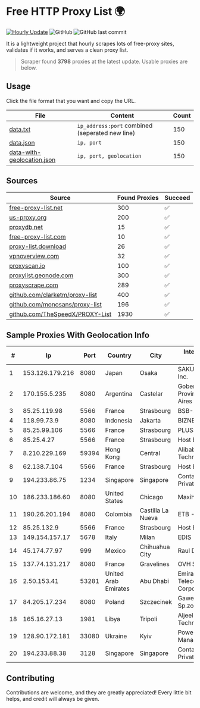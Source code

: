 
# Free HTTP Proxy List 🌍

[![Hourly Update](https://github.com/mertguvencli/http-proxy-list/actions/workflows/main.yml/badge.svg?branch=main)](https://github.com/mertguvencli/http-proxy-list/actions/workflows/main.yml)
![GitHub](https://img.shields.io/github/license/mertguvencli/http-proxy-list)
![GitHub last commit](https://img.shields.io/github/last-commit/mertguvencli/http-proxy-list)

It is a lightweight project that hourly scrapes lots of free-proxy sites, validates if it works, and serves a clean proxy list.


> Scraper found **3798** proxies at the latest update. Usable proxies are below.

## Usage

Click the file format that you want and copy the URL.


|File|Content|Count|
|----|-------|-----|
|[data.txt](https://raw.githubusercontent.com/mertguvencli/http-proxy-list/main/proxy-list/data.txt)|`ip_address:port` combined (seperated new line)|150|
|[data.json](https://raw.githubusercontent.com/mertguvencli/http-proxy-list/main/proxy-list/data.json)|`ip, port`|150|
|[data-with-geolocation.json](https://raw.githubusercontent.com/mertguvencli/http-proxy-list/main/proxy-list/data-with-geolocation.json)|`ip, port, geolocation`|150|

## Sources

|Source|Found Proxies|Succeed|
|------|-------------|-------|
|[free-proxy-list.net](https://free-proxy-list.net)|300|✅|
|[us-proxy.org](https://www.us-proxy.org)|200|✅|
|[proxydb.net](http://proxydb.net)|15|✅|
|[free-proxy-list.com](https://free-proxy-list.com/?page=&port=&type%5B%5D=http&type%5B%5D=https&up_time=0&search=Search)|10|✅|
|[proxy-list.download](https://www.proxy-list.download/HTTP)|26|✅|
|[vpnoverview.com](https://vpnoverview.com/privacy/anonymous-browsing/free-proxy-servers)|32|✅|
|[proxyscan.io](https://www.proxyscan.io)|100|✅|
|[proxylist.geonode.com](https://proxylist.geonode.com/api/proxy-list?limit=300&page=1&sort_by=lastChecked&sort_type=desc&protocols=http,https)|300|✅|
|[proxyscrape.com](https://api.proxyscrape.com/v2/?request=displayproxies&protocol=http&timeout=10000&country=all&ssl=all&anonymity=all)|289|✅|
|[github.com/clarketm/proxy-list](https://raw.githubusercontent.com/clarketm/proxy-list/master/proxy-list-raw.txt)|400|✅|
|[github.com/monosans/proxy-list](https://raw.githubusercontent.com/monosans/proxy-list/main/proxies/http.txt)|196|✅|
|[github.com/TheSpeedX/PROXY-List](https://raw.githubusercontent.com/TheSpeedX/PROXY-List/master/http.txt)|1930|✅|


## Sample Proxies With Geolocation Info

|#|Ip|Port|Country|City|Internet Service Provider|
|-|--|----|-------|----|-------------------------|
|1|153.126.179.216|8080|Japan|Osaka|SAKURA Internet Inc.|
|2|170.155.5.235|8080|Argentina|Castelar|Gobernacion de la Provincia de Buenos Aires|
|3|85.25.119.98|5566|France|Strasbourg|BSB-SERVICE|
|4|118.99.73.9|8080|Indonesia|Jakarta|BIZNET|
|5|85.25.99.106|5566|France|Strasbourg|PLUSSERVER|
|6|85.25.4.27|5566|France|Strasbourg|Host Europe GmbH|
|7|8.210.229.169|59394|Hong Kong|Central|Alibaba (US) Technology Co., Ltd.|
|8|62.138.7.104|5566|France|Strasbourg|Host Europe Group|
|9|194.233.86.75|1234|Singapore|Singapore|Contabo Asia Private Limited|
|10|186.233.186.60|8080|United States|Chicago|Maxihost LTDA|
|11|190.26.201.194|8080|Colombia|Castilla La Nueva|ETB - Colombia|
|12|85.25.132.9|5566|France|Strasbourg|Host Europe GmbH|
|13|149.154.157.17|5678|Italy|Milan|EDIS|
|14|45.174.77.97|999|Mexico|Chihuahua City|Raul Duarte Urita|
|15|137.74.131.217|8080|France|Gravelines|OVH SAS|
|16|2.50.153.41|53281|United Arab Emirates|Abu Dhabi|Emirates Telecommunications Corporation|
|17|84.205.17.234|8080|Poland|Szczecinek|Gawex Media Sp.zoo|
|18|165.16.27.13|1981|Libya|Tripoli|Aljeel Aljadeed For Technology|
|19|128.90.172.181|33080|Ukraine|Kyiv|Powerhouse Management, Inc.|
|20|194.233.88.38|3128|Singapore|Singapore|Contabo Asia Private Limited|



## Contributing

Contributions are welcome, and they are greatly appreciated! Every
little bit helps, and credit will always be given.

